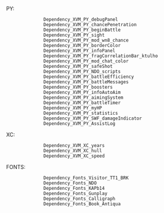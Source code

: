 PY:

                  Dependency_XVM_PY_debugPanel
                  Dependency_XVM_PY_chancePenetration
                  Dependency_XVM_PY_beginBattle
                  Dependency_XVM_PY_sight
                  Dependency_XVM_PY_mod_wn8_chance
                  Dependency_XVM_PY_borderColor
                  Dependency_XVM_PY_infoPanel
                  Dependency_XVM_PY_fragCorrelationBar_ktulho
                  Dependency_XVM_PY_mod_chat_color
                  Dependency_XVM_PY_safeShot
                  Dependency_XVM_PY_NDO_scripts
                  Dependency_XVM_PY_battleEfficiency
                  Dependency_XVM_PY_battleMessages
                  Dependency_XVM_PY_boosters
                  Dependency_XVM_PY_infoAutoAim
                  Dependency_XVM_PY_aimingSystem
                  Dependency_XVM_PY_battleTimer
                  Dependency_XVM_PY_myHP
                  Dependency_XVM_PY_statistics
                  Dependency_XVM_PY_SWF_damageIndicator
                  Dependency_XVM_PY_AssistLog
 

XC:
 
                  Dependency_XVM_XC_years
                  Dependency_XVM_XC_hull
                  Dependency_XVM_XC_speed
                    

FONTS:
                    
                  Dependency_Fonts_Visitor_TT1_BRK
                  Dependency_Fonts_NDO
                  Dependency_Fonts_KAPb14
                  Dependency_Fonts_Gunplay
                  Dependency_Fonts_Calligraph
                  Dependency_Fonts_Book_Antiqua
